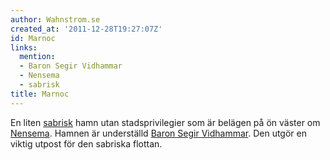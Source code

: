 ```yaml
---
author: Wahnstrom.se
created_at: '2011-12-28T19:27:07Z'
id: Marnoc
links:
  mention:
  - Baron Segir Vidhammar
  - Nensema
  - sabrisk
title: Marnoc
---
```


En liten [sabrisk] hamn utan stadsprivilegier som är belägen på ön väster om [Nensema]. Hamnen är
underställd [Baron Segir Vidhammar]. Den utgör en viktig utpost för den sabriska flottan.

  [sabrisk]: sabrisk
  [Nensema]: Nensema
  [Baron Segir Vidhammar]: Baron_Segir_Vidhammar